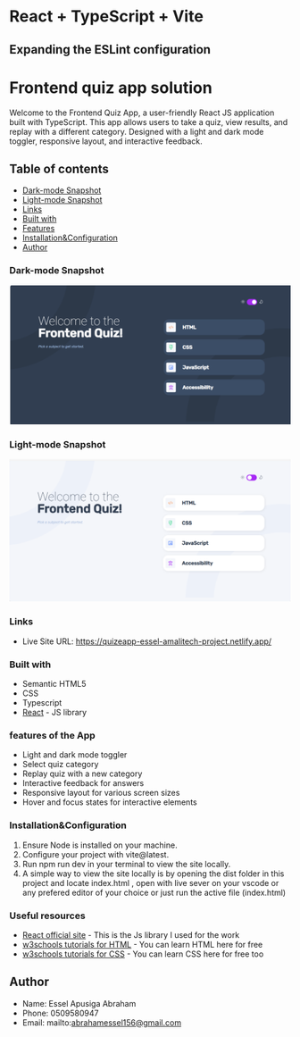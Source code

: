 # React + TypeScript + Vite

## Expanding the ESLint configuration

# Frontend quiz app solution

Welcome to the Frontend Quiz App, a user-friendly React JS application built with TypeScript. This app allows users to take a quiz, view results, and replay with a different category. Designed with a light and dark mode toggler, responsive layout, and interactive feedback.

## Table of contents

- [Dark-mode Snapshot](#Preview)
- [Light-mode Snapshot](#Preview)
- [Links](#links)
- [Built with](#built-with)
- [Features](#features-of-the-App)
- [Installation&Configuration](#Installation-and-Configuration)
- [Author](#author)

### Dark-mode Snapshot

![](./public/preview.png)

### Light-mode Snapshot

![](./public/light-mode.png)

### Links

- Live Site URL: https://quizeapp-essel-amalitech-project.netlify.app/

### Built with

- Semantic HTML5
- CSS
- Typescript
- [React](https://reactjs.org/) - JS library

### features of the App

- Light and dark mode toggler
- Select quiz category
- Replay quiz with a new category
- Interactive feedback for answers
- Responsive layout for various screen sizes
- Hover and focus states for interactive elements

### Installation&Configuration

1. Ensure Node is installed on your machine.
2. Configure your project with vite@latest.
3. Run npm run dev in your terminal to view the site locally.
4. A simple way to view the site locally is by opening the dist folder in this project and locate index.html , open with live sever on your vscode or any prefered editor of your choice or just run the active file (index.html)

### Useful resources

- [React official site](https://reactjs.org/) - This is the Js library I used for the work
- [w3schools tutorials for HTML](https://www.w3schools.com/html/) - You can learn HTML here for free
- [w3schools tutorials for CSS](https://www.w3schools.com/css/) - You can learn CSS here for free too

## Author

- Name: Essel Apusiga Abraham
- Phone: 0509580947
- Email: mailto:abrahamessel156@gmail.com
